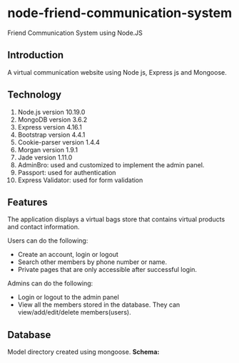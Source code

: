 # node-friend-communication-system
Friend Communication System using Node.JS

Introduction
---
A virtual communication website using Node js, Express js and Mongoose.

Technology
---
1. Node.js version 10.19.0
2. MongoDB version 3.6.2
3. Express version 4.16.1
4. Bootstrap version 4.4.1
5. Cookie-parser version 1.4.4
6. Morgan version 1.9.1
7. Jade version 1.11.0
8. AdminBro: used and customized to implement the admin panel.
9. Passport: used for authentication
10. Express Validator: used for form validation


Features
---
The application displays a virtual bags store that contains virtual products and contact information.

Users can do the following:

- Create an account, login or logout
- Search other members by phone number or name.
- Private pages that are only accessible after successful login.

Admins can do the following:

- Login or logout to the admin panel
- View all the members stored in the database. They can view/add/edit/delete members(users).

Database
---
Model directory created using mongoose.
**Schema:**






